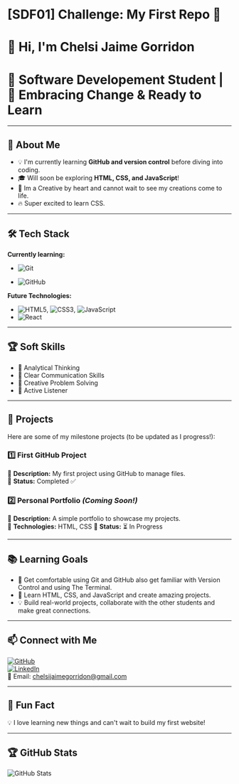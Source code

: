 # [SDF01] Challenge: My First Repo 🚀

# 👋 Hi, I'm Chelsi Jaime Gorridon

# 🌱 Software Developement Student | 🚀 Embracing Change & Ready to Learn

---

## 🎯 About Me

- 💡 I'm currently learning **GitHub and version control** before diving into coding.
- 🎓 Will soon be exploring **HTML, CSS, and JavaScript**!
- 🤖 Im a Creative by heart and cannot wait to see my creations come to life.
- 🔥 Super excited to learn CSS.

---

## 🛠️ Tech Stack

**Currently learning:**

- ![Git](https://img.shields.io/badge/-Git-F05032?style=flat&logo=git&logoColor=white)

- ![GitHub](https://img.shields.io/badge/-GitHub-181717?style=flat-circle&logo=github)

**Future Technologies:**

- ![HTML5](https://img.shields.io/badge/-HTML5-black?style=flat-circle&logo=html5&logoColor=white), ![CSS3](https://img.shields.io/badge/-CSS3-black?style=flat-circle&logo=css3), ![JavaScript](https://img.shields.io/badge/-JavaScript-black?style=flat-circle&logo=javascript)
- ![React](https://img.shields.io/badge/-React-black?style=flat-circle&logo=react)

---

## 🏆 Soft Skills

- 🤝 Analytical Thinking
- 📢 Clear Communication Skills
- 🎯 Creative Problem Solving
- 🚀 Active Listener

---

## 📌 Projects

Here are some of my milestone projects (to be updated as I progress!):

### **1️⃣ First GitHub Project**

🔹 **Description:** My first project using GitHub to manage files.  
🔹 **Status:** Completed ✅ 

### **2️⃣ Personal Portfolio** _(Coming Soon!)_

🔹 **Description:** A simple portfolio to showcase my projects.  
🔹 **Technologies:** HTML, CSS
🔹 **Status:** ⏳ In Progress

---

## 📚 Learning Goals

- 🚀 Get comfortable using Git and GitHub also get familiar with Version Control and using The Terminal.
- 🎨 Learn HTML, CSS, and JavaScript and create amazing projects.
- 💡 Build real-world projects, collaborate with the other students and make great connections.

---

## 📫 Connect with Me

[![GitHub](https://img.shields.io/badge/-GitHub-181717?style=flat&logo=github&logoColor=white)](https://github.com/chelsigorridon)  
[![LinkedIn](https://img.shields.io/badge/-LinkedIn-blue?style=flat&logo=linkedin&logoColor=white)](https://linkedin.com/in/chelsi-gorridon-54a09621a)  
📧 Email: [chelsijaimegorridon@gmail.com](mailto:chelsijaimegorridon@gmail.com)

---

## 🚀 Fun Fact

💡 I love learning new things and can't wait to build my first website!

---

## 🏆 GitHub Stats

![GitHub Stats](https://github-readme-stats.vercel.app/api?username=yourusername&show_icons=true&theme=radical)
